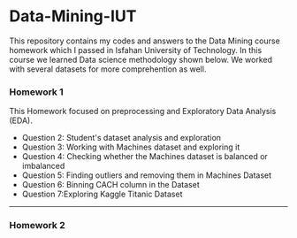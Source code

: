 # Data-Mining-IUT
This repository contains my codes and answers to the Data Mining course homework which I passed in Isfahan University of Technology. In this course we learned Data science methodology shown below. We worked with several datasets for more comprehention as well.
### Homework 1
This Homework focused on preprocessing and Exploratory Data Analysis (EDA).
- Question 2: Student's dataset analysis and exploration
- Question 3: Working with Machines dataset and exploring it
- Question 4: Checking whether the Machines dataset is balanced or imbalanced
- Question 5: Finding outliers and removing them in Machines Dataset
- Question 6: Binning CACH column in the Dataset
- Question 7:Exploring Kaggle Titanic Dataset
-----
### Homework 2

